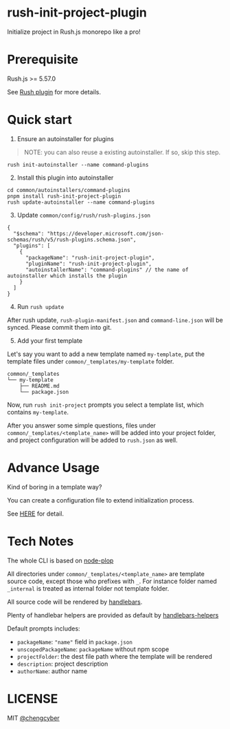 # rush-init-project-plugin

Initialize project in Rush.js monorepo like a pro!

# Prerequisite

Rush.js >= 5.57.0

See [Rush plugin](https://rushjs.io/pages/maintainer/using_rush_plugins/) for more details.

# Quick start

1. Ensure an autoinstaller for plugins

> NOTE: you can also reuse a existing autoinstaller. If so, skip this step.

```
rush init-autoinstaller --name command-plugins
```

2. Install this plugin into autoinstaller

```
cd common/autoinstallers/command-plugins
pnpm install rush-init-project-plugin
rush update-autoinstaller --name command-plugins
```

3. Update `common/config/rush/rush-plugins.json`

```
{
  "$schema": "https://developer.microsoft.com/json-schemas/rush/v5/rush-plugins.schema.json",
  "plugins": [
    {
      "packageName": "rush-init-project-plugin",
      "pluginName": "rush-init-project-plugin",
      "autoinstallerName": "command-plugins" // the name of autoinstaller which installs the plugin
    }
  ]
}
```

4. Run `rush update`

After rush update, `rush-plugin-manifest.json` and `command-line.json` will be synced. Please commit them into git.

5. Add your first template

Let's say you want to add a new template named `my-template`, put the template files under `common/_templates/my-template` folder.

```
common/_templates
└── my-template
    ├── README.md
    └── package.json
```

Now, run `rush init-project` prompts you select a template list, which contains `my-template`.

After you answer some simple questions, files under `common/_templates/<template_name>` will be added into your project folder, and project configuration will be added to `rush.json` as well.

# Advance Usage

Kind of boring in a template way?

You can create a configuration file to extend initialization process.

See [HERE](./docs/init_project_configuration.md) for detail.

# Tech Notes

The whole CLI is based on [node-plop](https://www.npmjs.com/package/plop)

All directories under `common/_templates/<template_name>` are template source code, except those who prefixes with `_`. For instance folder named `_internal` is treated as internal folder not template folder.

All source code will be rendered by [handlebars](https://handlebarsjs.com/guide/).

Plenty of handlebar helpers are provided as default by [handlebars-helpers](https://www.npmjs.com/package/handlebars-helpers)


Default prompts includes:
- `packageName`: `"name"` field in `package.json`
- `unscopedPackageName`: `packageName` without npm scope
- `projectFolder`: the dest file path where the template will be rendered
- `description`: project description
- `authorName`: author name

# LICENSE

MIT [@chengcyber](https://github.com/chengcyber)
